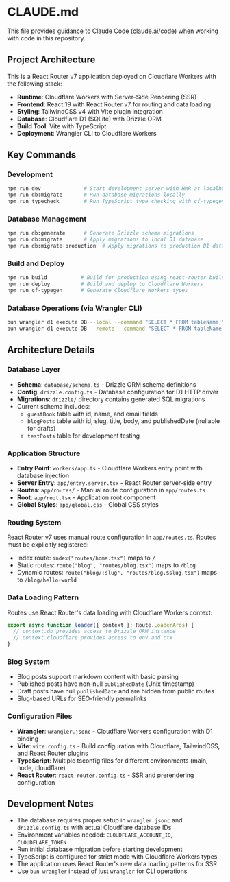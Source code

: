 # CLAUDE.md

This file provides guidance to Claude Code (claude.ai/code) when working with code in this repository.

## Project Architecture

This is a React Router v7 application deployed on Cloudflare Workers with the following stack:
- **Runtime**: Cloudflare Workers with Server-Side Rendering (SSR)
- **Frontend**: React 19 with React Router v7 for routing and data loading
- **Styling**: TailwindCSS v4 with Vite plugin integration
- **Database**: Cloudflare D1 (SQLite) with Drizzle ORM
- **Build Tool**: Vite with TypeScript
- **Deployment**: Wrangler CLI to Cloudflare Workers

## Key Commands

### Development
```bash
npm run dev              # Start development server with HMR at localhost:5173
npm run db:migrate       # Run database migrations locally
npm run typecheck        # Run TypeScript type checking with cf-typegen and react-router typegen
```

### Database Management
```bash
npm run db:generate      # Generate Drizzle schema migrations
npm run db:migrate       # Apply migrations to local D1 database
npm run db:migrate-production  # Apply migrations to production D1 database
```

### Build and Deploy
```bash
npm run build           # Build for production using react-router build
npm run deploy          # Build and deploy to Cloudflare Workers
npm run cf-typegen      # Generate Cloudflare Workers types
```

### Database Operations (via Wrangler CLI)
```bash
bun wrangler d1 execute DB --local --command "SELECT * FROM tableName;"     # Query local database
bun wrangler d1 execute DB --remote --command "SELECT * FROM tableName;"    # Query production database
```

## Architecture Details

### Database Layer
- **Schema**: `database/schema.ts` - Drizzle ORM schema definitions
- **Config**: `drizzle.config.ts` - Database configuration for D1 HTTP driver
- **Migrations**: `drizzle/` directory contains generated SQL migrations
- Current schema includes:
  - `guestBook` table with id, name, and email fields
  - `blogPosts` table with id, slug, title, body, and publishedDate (nullable for drafts)
  - `testPosts` table for development testing

### Application Structure
- **Entry Point**: `workers/app.ts` - Cloudflare Workers entry point with database injection
- **Server Entry**: `app/entry.server.tsx` - React Router server-side entry
- **Routes**: `app/routes/` - Manual route configuration in `app/routes.ts`
- **Root**: `app/root.tsx` - Application root component
- **Global Styles**: `app/global.css` - Global CSS styles

### Routing System
React Router v7 uses manual route configuration in `app/routes.ts`. Routes must be explicitly registered:
- Index route: `index("routes/home.tsx")` maps to `/`
- Static routes: `route("blog", "routes/blog.tsx")` maps to `/blog`
- Dynamic routes: `route("blog/:slug", "routes/blog.$slug.tsx")` maps to `/blog/hello-world`

### Data Loading Pattern
Routes use React Router's data loading with Cloudflare Workers context:
```typescript
export async function loader({ context }: Route.LoaderArgs) {
  // context.db provides access to Drizzle ORM instance
  // context.cloudflare provides access to env and ctx
}
```

### Blog System
- Blog posts support markdown content with basic parsing
- Published posts have non-null `publishedDate` (Unix timestamp)
- Draft posts have null `publishedDate` and are hidden from public routes
- Slug-based URLs for SEO-friendly permalinks

### Configuration Files
- **Wrangler**: `wrangler.jsonc` - Cloudflare Workers configuration with D1 binding
- **Vite**: `vite.config.ts` - Build configuration with Cloudflare, TailwindCSS, and React Router plugins
- **TypeScript**: Multiple tsconfig files for different environments (main, node, cloudflare)
- **React Router**: `react-router.config.ts` - SSR and prerendering configuration

## Development Notes

- The database requires proper setup in `wrangler.jsonc` and `drizzle.config.ts` with actual Cloudflare database IDs
- Environment variables needed: `CLOUDFLARE_ACCOUNT_ID`, `CLOUDFLARE_TOKEN`
- Run initial database migration before starting development
- TypeScript is configured for strict mode with Cloudflare Workers types
- The application uses React Router's new data loading patterns for SSR
- Use `bun wrangler` instead of just `wrangler` for CLI operations